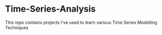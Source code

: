 # Time-Series-Analysis
This repo contains projects I've used to learn various Time Series Modelling Techniques
